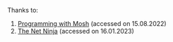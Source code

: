 Thanks to:

1. [Programming with Mosh](https://www.youtube.com/watch?v=d56mG7DezGs) (accessed on 15.08.2022)
2. [The Net Ninja](https://www.youtube.com/watch?v=2pZmKW9-I_k&list=PL4cUxeGkcC9gUgr39Q_yD6v-bSyMwKPUI) (accessed on 16.01.2023)